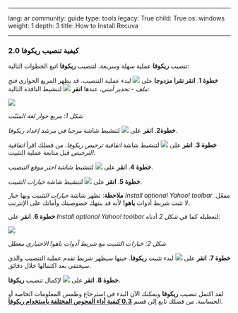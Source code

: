 

---

lang: ar
community: guide
type: tools
legacy: True
child: True
os: windows
weight: 1
depth: 3
title: How to Install Recuva

---

### 2.0 كيفية تنصيب ريكوفا ###

تنصيب **ريكوفا** عملية سهلة وسريعة. لتنصيب **ريكوفا** اتبع الخطوات التالية:

**خطوة 1**. **انقر نقرا مزدوجا** على ![](/sbox/screen/recuva-ar/13.png) لبدء عملية التنصيب. قد يظهر المربع الحواري *فتح ملف - تحذير أمني*، عندها **انقر** ![](/sbox/screen/recuva-ar/02.png) لتنشيط النافذة التالية:

![](/sbox/screen/recuva-ar/03.png)

*شكل 1: مربع حوار لغة المثبّت*

**خطوة2**. **انقر** على ![](/sbox/screen/recuva-ar/04.png) لتنشيط شاشة *مرحبا في مرشد إعداد ريكوفا*.

**خطوة 3**. **انقر** على ![](/sbox/screen/recuva-ar/06.png) لتنشيط شاشة *اتفاقية ترخيص ريكوفا*. من فضلك اقرأ *اتفاقية الترخيص* قبل متابعة عملية التثبيت.

**خطوة 4**. **انقر** على ![](/sbox/screen/recuva-ar/07.png) لتنشيط شاشة *اختر موقع التنصيب*.

**خطوة 5**. **انقر** على ![](/sbox/screen/recuva-ar/06.png) لتنشيط شاشة *خيارات التثبيت*.

**ملاحظة**: تظهر شاشة *خيارات التثبيت* وبها خيار *Install optional Yahoo! toolbar* مفعّل. لا تثبت شريط أدوات **ياهو!** لأنه قد ينتهك خصوصيتك وأمانك على الإنترنت.

**خطوة 6**. **انقر** على *Install optional Yahoo! toolbar* لتعطيله كما في *شكل 2* أدناه:

![](/sbox/screen/recuva-ar/09.png)

*شكل 2: خيارات التثبيت مع شريط أدوات ياهو! الاختياري معطل*

**خطوة 7**. **انقر** على ![](/sbox/screen/recuva-ar/10.png) لبدء تثبيت **ريكوفا**. حينها سيظهر شريط تقدم عملية التنصيب والذي سيختفي بعد اكتمالها خلال دقائق.

**خطوة 8**. **انقر** على ![](/sbox/screen/recuva-ar/12.png) لإكمال تنصيب **ريكوفا**.

لقد اكتمل تنصيب **ريكوفا** ويمكنك الآن البدء في استرجاع وطمس المعلومات الخاصة أو الحساسة. من فضلك تابع إلى قسم [**3.‏0 كيفية أداء الفحوص المختلفة باستخدام ريكوفا**](recuva_scan).

